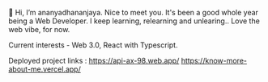 

👋 Hi, I’m ananyadhananjaya. Nice to meet you. It's been a good whole year being a Web Developer. I keep learning, relearning and unlearing.. Love the web vibe, for now. 

Current interests - Web 3.0, React with Typescript.

Deployed project links : 
  https://api-ax-98.web.app/ 
  https://know-more-about-me.vercel.app/
  

